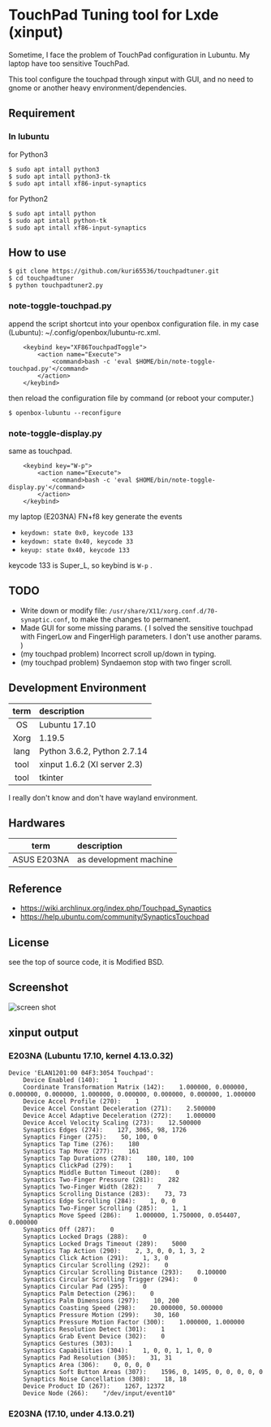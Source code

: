 TouchPad Tuning tool for Lxde (xinput)
===============================================================================
Sometime, I face the problem of TouchPad configuration in Lubuntu.
My laptop have too sensitive TouchPad.

This tool configure the touchpad through xinput with GUI,
and no need to gnome or another heavy environment/dependencies.


Requirement
-----------------------------------------
### In lubuntu

for Python3

```
$ sudo apt intall python3
$ sudo apt intall python3-tk
$ sudo apt intall xf86-input-synaptics
```

for Python2

```
$ sudo apt intall python
$ sudo apt intall python-tk
$ sudo apt intall xf86-input-synaptics
```


How to use
-----------------------------------------
```
$ git clone https://github.com/kuri65536/touchpadtuner.git
$ cd touchpadtuner
$ python touchpadtuner2.py
```

### note-toggle-touchpad.py
append the script shortcut into your openbox configuration file.
in my case (Lubuntu): ~/.config/openbox/lubuntu-rc.xml.

```
    <keybind key="XF86TouchpadToggle">
        <action name="Execute">
            <command>bash -c 'eval $HOME/bin/note-toggle-touchpad.py'</command>
        </action>
    </keybind>
```

then reload the configuration file by command (or reboot your computer.)

```
$ openbox-lubuntu --reconfigure
```

### note-toggle-display.py
same as touchpad.

```
    <keybind key="W-p">
        <action name="Execute">
            <command>bash -c 'eval $HOME/bin/note-toggle-display.py'</command>
        </action>
    </keybind>
```

my laptop (E203NA) FN+f8 key generate the events

- `keydown: state 0x0, keycode 133`
- `keydown: state 0x40, keycode 33`
- `keyup: state 0x40, keycode 133`

keycode 133 is Super_L, so keybind is `W-p` .


TODO
-----------------------------------------
- Write down or modify file: `/usr/share/X11/xorg.conf.d/70-synaptic.conf`,
    to make the changes to permanent.
- Made GUI for some missing params. (
    I solved the sensitive touchpad with FingerLow and FingerHigh parameters.
    I don't use another params.
    )
- (my touchpad problem) Incorrect scroll up/down in typing.
- (my touchpad problem) Syndaemon stop with two finger scroll.


Development Environment
-----------------------------------------

| term | description   |
|:----:|:--------------|
| OS   | Lubuntu 17.10 |
| Xorg | 1.19.5        |
| lang | Python 3.6.2, Python 2.7.14  |
| tool | xinput 1.6.2 (XI server 2.3) |
| tool | tkinter       |

I really don't know and don't have wayland environment.


Hardwares
-----------------------------------------

| term        | description   |
|:-----------:|:--------------|
| ASUS E203NA | as development machine |


Reference
-----------------------------------------
- https://wiki.archlinux.org/index.php/Touchpad_Synaptics
- https://help.ubuntu.com/community/SynapticsTouchpad


License
-----------------------------------------
see the top of source code, it is Modified BSD.


Screenshot
-----------------------------------------
![screen shot](https://github.com/kuri65536/touchpadtuner/blob/document-resources/screenshot-1.png)


xinput output
-----------------------------------------
### E203NA (Lubuntu 17.10, kernel 4.13.0.32)
<!-- {{{2 -->

```
Device 'ELAN1201:00 04F3:3054 Touchpad':
    Device Enabled (140):    1
    Coordinate Transformation Matrix (142):    1.000000, 0.000000, 0.000000, 0.000000, 1.000000, 0.000000, 0.000000, 0.000000, 1.000000
    Device Accel Profile (270):    1
    Device Accel Constant Deceleration (271):    2.500000
    Device Accel Adaptive Deceleration (272):    1.000000
    Device Accel Velocity Scaling (273):    12.500000
    Synaptics Edges (274):    127, 3065, 98, 1726
    Synaptics Finger (275):    50, 100, 0
    Synaptics Tap Time (276):    180
    Synaptics Tap Move (277):    161
    Synaptics Tap Durations (278):    180, 180, 100
    Synaptics ClickPad (279):    1
    Synaptics Middle Button Timeout (280):    0
    Synaptics Two-Finger Pressure (281):    282
    Synaptics Two-Finger Width (282):    7
    Synaptics Scrolling Distance (283):    73, 73
    Synaptics Edge Scrolling (284):    1, 0, 0
    Synaptics Two-Finger Scrolling (285):    1, 1
    Synaptics Move Speed (286):    1.000000, 1.750000, 0.054407, 0.000000
    Synaptics Off (287):    0
    Synaptics Locked Drags (288):    0
    Synaptics Locked Drags Timeout (289):    5000
    Synaptics Tap Action (290):    2, 3, 0, 0, 1, 3, 2
    Synaptics Click Action (291):    1, 3, 0
    Synaptics Circular Scrolling (292):    0
    Synaptics Circular Scrolling Distance (293):    0.100000
    Synaptics Circular Scrolling Trigger (294):    0
    Synaptics Circular Pad (295):    0
    Synaptics Palm Detection (296):    0
    Synaptics Palm Dimensions (297):    10, 200
    Synaptics Coasting Speed (298):    20.000000, 50.000000
    Synaptics Pressure Motion (299):    30, 160
    Synaptics Pressure Motion Factor (300):    1.000000, 1.000000
    Synaptics Resolution Detect (301):    1
    Synaptics Grab Event Device (302):    0
    Synaptics Gestures (303):    1
    Synaptics Capabilities (304):    1, 0, 0, 1, 1, 0, 0
    Synaptics Pad Resolution (305):    31, 31
    Synaptics Area (306):    0, 0, 0, 0
    Synaptics Soft Button Areas (307):    1596, 0, 1495, 0, 0, 0, 0, 0
    Synaptics Noise Cancellation (308):    18, 18
    Device Product ID (267):    1267, 12372
    Device Node (266):    "/dev/input/event10"
```

<!-- }}} -->

### E203NA (17.10, under 4.13.0.21) <!-- {{{2 -->


<!--
vi: ft=markdown:et:fdm=marker
-->

